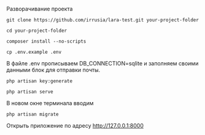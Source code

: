 Разворачивание проекта

`git clone https://github.com/irrusia/lara-test.git your-project-folder`

`cd your-project-folder`

`composer install --no-scripts`

`cp .env.example .env`

В файле .env прописываем DB_CONNECTION=sqlite и заполняем своими данными блок для отправки почты.

`php artisan key:generate`

`php artisan serve`

В новом окне терминала вводим

`php artisan migrate`

Открыть приложение по адресу  http://127.0.0.1:8000

